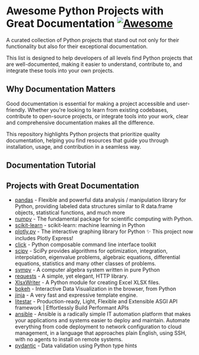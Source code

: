 # Awesome Python Projects with Great Documentation [![Awesome](https://cdn.rawgit.com/sindresorhus/awesome/d7305f38d29fed78fa85652e3a63e154dd8e8829/media/badge.svg)](https://github.com/sindresorhus/awesome)

A curated collection of Python projects that stand out not only for their functionality but also for their exceptional documentation. 

This list is designed to help developers of all levels find Python projects that are well-documented, making it easier to understand, contribute to, and integrate these tools into your own projects.

## Why Documentation Matters
Good documentation is essential for making a project accessible and user-friendly. Whether you're looking to learn from existing codebases, contribute to open-source projects, or integrate tools into your work, clear and comprehensive documentation makes all the difference. 

This repository highlights Python projects that prioritize quality documentation, helping you find resources that guide you through installation, usage, and contribution in a seamless way.


## Documentation Tutorial


## Projects with Great Documentation
* [pandas](https://github.com/pandas-dev/pandas/) - Flexible and powerful data analysis / manipulation library for Python, providing labeled data structures similar to R data.frame objects, statistical functions, and much more
* [numpy](https://github.com/numpy/numpy) - The fundamental package for scientific computing with Python.
* [scikit-learn](https://github.com/scikit-learn/scikit-learn) - scikit-learn: machine learning in Python
* [plotly.py](https://github.com/plotly/plotly.py) - The interactive graphing library for Python ✨ This project now includes Plotly Express!
* [click](https://github.com/pallets/click) - Python composable command line interface toolkit
* [scipy](https://github.com/scipy/scipy) - SciPy provides algorithms for optimization, integration, interpolation, eigenvalue problems, algebraic equations, differential equations, statistics and many other classes of problems.
* [sympy](https://github.com/sympy/sympy) - A computer algebra system written in pure Python
* [requests](https://github.com/psf/requests) - A simple, yet elegant, HTTP library.
* [XlsxWriter](https://github.com/jmcnamara/XlsxWriter) - A Python module for creating Excel XLSX files.
* [bokeh](https://github.com/bokeh/bokeh) - Interactive Data Visualization in the browser, from Python
* [jinja](https://github.com/pallets/jinja) - A very fast and expressive template engine.
* [litestar](https://github.com/litestar-org/litestar) - Production-ready, Light, Flexible and Extensible ASGI API framework | Effortlessly Build Performant APIs
* [ansible](https://github.com/ansible/ansible) - Ansible is a radically simple IT automation platform that makes your applications and systems easier to deploy and maintain. Automate everything from code deployment to network configuration to cloud management, in a language that approaches plain English, using SSH, with no agents to install on remote systems.
* [pydantic](https://github.com/pydantic/pydantic) - Data validation using Python type hints
